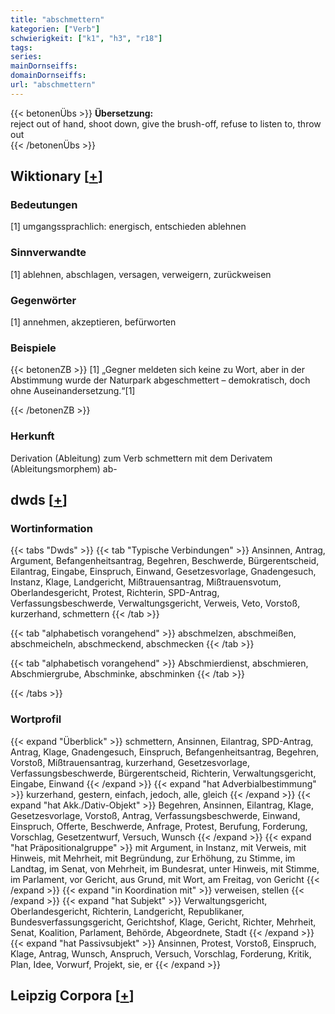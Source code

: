 ```yaml
---
title: "abschmettern"
kategorien: ["Verb"]
schwierigkeit: ["k1", "h3", "r18"]
tags:
series:
mainDornseiffs:
domainDornseiffs:
url: "abschmettern"
---
```


{{< betonenÜbs >}}
**Übersetzung:**  
reject out of hand, shoot down, give the brush-off, refuse to listen to, throw out  
{{< /betonenÜbs >}}

## Wiktionary [[+](https://de.wiktionary.org/wiki/abschmettern)]

### Bedeutungen
[1] umgangssprachlich: energisch, entschieden ablehnen  

### Sinnverwandte
[1] ablehnen, abschlagen, versagen, verweigern, zurückweisen  

### Gegenwörter
[1] annehmen, akzeptieren, befürworten  

### Beispiele
{{< betonenZB >}}
[1] „Gegner meldeten sich keine zu Wort, aber in der Abstimmung wurde der Naturpark abgeschmettert – demokratisch, doch ohne Auseinandersetzung.“[1]  

{{< /betonenZB >}}
### Herkunft
Derivation (Ableitung) zum Verb schmettern mit dem Derivatem (Ableitungsmorphem) ab-  



## dwds [[+](https://www.dwds.de/wb/abschmettern)]

### Wortinformation
{{< tabs "Dwds" >}}
{{< tab "Typische Verbindungen" >}}
Ansinnen, Antrag, Argument, Befangenheitsantrag, Begehren, Beschwerde, Bürgerentscheid, Eilantrag, Eingabe, Einspruch, Einwand, Gesetzesvorlage, Gnadengesuch, Instanz, Klage, Landgericht, Mißtrauensantrag, Mißtrauensvotum, Oberlandesgericht, Protest, Richterin, SPD-Antrag, Verfassungsbeschwerde, Verwaltungsgericht, Verweis, Veto, Vorstoß, kurzerhand, schmettern
{{< /tab >}}

{{< tab "alphabetisch vorangehend" >}}
abschmelzen, abschmeißen, abschmeicheln, abschmeckend, abschmecken
{{< /tab >}}

{{< tab "alphabetisch vorangehend" >}}
Abschmierdienst, abschmieren, Abschmiergrube, Abschminke, abschminken
{{< /tab >}}

{{< /tabs >}}

### Wortprofil
{{< expand "Überblick" >}} schmettern, Ansinnen, Eilantrag, SPD-Antrag, Antrag, Klage, Gnadengesuch, Einspruch, Befangenheitsantrag, Begehren, Vorstoß, Mißtrauensantrag, kurzerhand, Gesetzesvorlage, Verfassungsbeschwerde, Bürgerentscheid, Richterin, Verwaltungsgericht, Eingabe, Einwand {{< /expand >}}
{{< expand "hat Adverbialbestimmung" >}} kurzerhand, gestern, einfach, jedoch, alle, gleich {{< /expand >}}
{{< expand "hat Akk./Dativ-Objekt" >}} Begehren, Ansinnen, Eilantrag, Klage, Gesetzesvorlage, Vorstoß, Antrag, Verfassungsbeschwerde, Einwand, Einspruch, Offerte, Beschwerde, Anfrage, Protest, Berufung, Forderung, Vorschlag, Gesetzentwurf, Versuch, Wunsch {{< /expand >}}
{{< expand "hat Präpositionalgruppe" >}} mit Argument, in Instanz, mit Verweis, mit Hinweis, mit Mehrheit, mit Begründung, zur Erhöhung, zu Stimme, im Landtag, im Senat, von Mehrheit, im Bundesrat, unter Hinweis, mit Stimme, im Parlament, vor Gericht, aus Grund, mit Wort, am Freitag, von Gericht {{< /expand >}}
{{< expand "in Koordination mit" >}} verweisen, stellen {{< /expand >}}
{{< expand "hat Subjekt" >}} Verwaltungsgericht, Oberlandesgericht, Richterin, Landgericht, Republikaner, Bundesverfassungsgericht, Gerichtshof, Klage, Gericht, Richter, Mehrheit, Senat, Koalition, Parlament, Behörde, Abgeordnete, Stadt {{< /expand >}}
{{< expand "hat Passivsubjekt" >}} Ansinnen, Protest, Vorstoß, Einspruch, Klage, Antrag, Wunsch, Anspruch, Versuch, Vorschlag, Forderung, Kritik, Plan, Idee, Vorwurf, Projekt, sie, er {{< /expand >}}

## Leipzig Corpora [[+](https://corpora.uni-leipzig.de/en/res?word=abschmettern&corpusId=deu_newscrawl-public_2018)]

